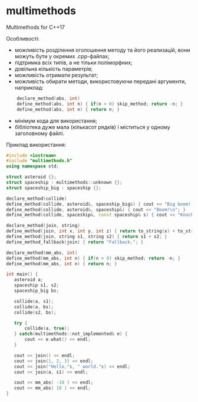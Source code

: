 # multimethods
Multimethods for C++17

Особливості:

* можливість розділення оголошення методу та його реализацій, вони можуть бути у окремих .cpp-файлах;
* підтримка всіх типів, а не тільки поліморфних;
* довільна кількість параметрів;
* можливість отримати результат;
* можливість обирати методи, використовуючи передані аргументи, наприклад:
```C++
    declare_method(abs, int)
    define_method(abs, int n) { if(n > 0) skip_method; return -n; }
    define_method(abs, int n) { return n; }
```
* мінімум кода для використання;
* бібліотека дуже мала (кількасот рядків) і міститься у одному заголовному файлі.

Приклад використання:

```C++
#include <iostream>
#include "multimethods.h"
using namespace std;

struct asteroid {};
struct spaceship : multimethods::unknown {};
struct spaceship_big : spaceship {};

declare_method(collide)
define_method(collide, asteroid&, spaceship_big&) { cout << "Big boom!.\n"; }
define_method(collide, asteroid&, spaceship&) { cout << "Boom!\n"; }
define_method(collide, spaceship&, const spaceship& s) { cout << "Knock, knock.\n"; }

declare_method(join, string)
define_method(join, int x, int y, int z) { return to_string(x) + to_string(y) + to_string(z); }
define_method(join, string s1, string s2) { return s1 + s2; }
define_method_fallback(join) { return "Fallback."; }

declare_method(mm_abs, int)
define_method(mm_abs, int n) { if(n > 0) skip_method; return -n; }
define_method(mm_abs, int n) { return n; }

int main() {
   asteroid a;
   spaceship s1, s2;
   spaceship_big bs;

   collide(a, s1);
   collide(a, bs);
   collide(s2, bs);

   try {
       collide(a, true);
   } catch(multimethods::not_implemented& e) {
       cout << e.what() << endl;
   }

   cout << join() << endl;
   cout << join(1, 2, 3) << endl;
   cout << join("Hello,"s, " world."s) << endl;
   cout << join(a, s1) << endl;

   cout << mm_abs( -10 ) << endl;
   cout << mm_abs( 10 ) << endl;
}
```

